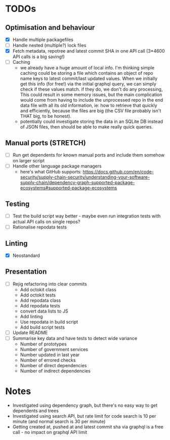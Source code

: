 # TODOs

## Optimisation and behaviour

- [x] Handle multiple packagefiles
- [ ] Handle nested (multiple?) lock files
- [x] Fetch metadata, repotree and latest commit SHA in one API call (3*4600 API calls is a big saving!)
- [ ] Caching
  - we already have a huge amount of local info. I'm thinking simple caching could be storing a file which contains an object of repo name keys to latest commit/last updated values. When we initially get this info (for free!) via the initial graphql query, we can simply check if these values match. if they do, we don't do any processing, This could result in some memory issues, but the main complication would come from having to include the unprocessed repo in the end data file with all its old information, ie: how to retrieve that quickly and efficiently, because the files are big (the CSV file probably isn't THAT big, to be honest).
  - potentially could investigate storing the data in an SQLite DB instead of JSON files, then should be able to make really quick queries.

## Manual ports (STRETCH)

- [ ] Run get dependents for known manual ports and include them somehow on larger script
- [ ] Handle other language package managers
  - here's what GitHub supports: https://docs.github.com/en/code-security/supply-chain-security/understanding-your-software-supply-chain/dependency-graph-supported-package-ecosystems#supported-package-ecosystems

## Testing

- [ ] Test the build script way better - maybe even run integration tests with actual API calls on single repos?
- [ ] Rationalise repodata tests

## Linting

- [x] Neostandard

## Presentation

- [ ] Rejig refactoring into clear commits
  - Add octokit class
  - Add octokit tests
  - Add repodata class
  - Add repodata tests
  - convert data lists to JS
  - Add linting
  - Use repodata in build script
  - Add build script tests
- [ ] Update README
- [ ] Summarise key data and have tests to detect wide variance
  - Number of prototypes
  - Number of government services
  - Number updated in last year
  - Number of errored checks
  - Number of direct dependencies
  - Number of indirect dependencies

# Notes
- Investigated using dependency graph, but there's no easy way to get dependents and trees
- Investigated using search API, but rate limit for code search is 10 per minute (and normal search is 30 per minute)
- Getting created at, pushed at and latest commit sha via graphql is a free call - no impact on graphql API limit